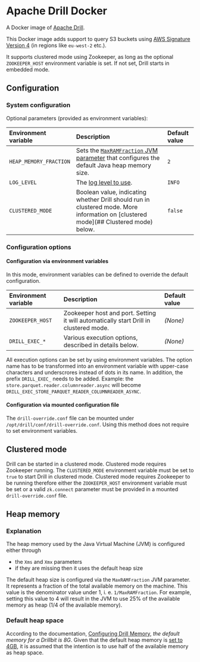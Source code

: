 Apache Drill Docker
===================

A Docker image of [Apache Drill](https://drill.apache.org/).

This Docker image adds support to query S3 buckets using [AWS Signature Version 4](https://docs.aws.amazon.com/AmazonS3/latest/API/sig-v4-authenticating-requests.html) (in regions like `eu-west-2` etc.).

It supports clustered mode using Zookeeper, as long as the optional `ZOOKEEPER_HOST` environment variable is set.
If not set, Drill starts in embedded mode.

## Configuration

### System configuration

Optional parameters (provided as environment variables):

| **Environment variable** | **Description**                                                                                                                       | **Default value** |
|:-------------------------|:--------------------------------------------------------------------------------------------------------------------------------------|:------------------|
| `HEAP_MEMORY_FRACTION`   | Sets the [`MaxRAMFraction` JVM parameter](##Heap-memory) that configures the default Java heap memory size.                           | `2`               |
| `LOG_LEVEL`              | The [log level to use](https://logback.qos.ch/manual/architecture.html#effectiveLevel).                                               | `INFO`            |
| `CLUSTERED_MODE`         | Boolean value, indicating whether Drill should run in clustered mode. More information on [clustered mode](## Clustered mode) below.  | `false`           |

### Configuration options

#### Configuration via environment variables

In this mode, environment variables can be defined to override the default configuration.

| **Environment variable** | **Description**                                                                         | **Default value** |
|:---------------------------|:--------------------------------------------------------------------------------------|:------------------|
| `ZOOKEEPER_HOST`           | Zookeeper host and port. Setting it will automatically start Drill in clustered mode. | *(None)*          |
| `DRILL_EXEC_*`             | Various execution options, described in details below.                                | *(None)*          |

All execution options can be set by using environment variables.
The option name has to be transformed into an environment variable with upper-case characters and underscrores instead of dots in its name. In addition, the prefix `DRILL_EXEC_` needs to be added. Example: the `store.parquet.reader.columnreader.async` will become `DRILL_EXEC_STORE_PARQUET_READER_COLUMNREADER_ASYNC`.

#### Configuration via mounted configuration file

The `drill-override.conf` file can be mounted under `/opt/drill/conf/drill-override.conf`. Using this method does not require to set environment variables.

## Clustered mode

Drill can be started in a clustered mode. Clustered mode requires Zookeeper running.
The `CLUSTERED_MODE` environment variable must be set to `true` to start Drill in clustered mode.
Clustered mode requires Zookeeper to be running therefore either the `ZOOKEEPER_HOST` environment variable must be set or a valid `zk.connect` parameter must be provided in a mounted `drill-override.conf` file.

## Heap memory

### Explanation

The heap memory used by the Java Virtual Machine (JVM) is configured either through
- the `Xms` and `Xmx` parameters
- if they are missing then it uses the default heap size

The default heap size is configured via the `MaxRAMFraction` JVM parameter. It represents a fraction of the total available memory on the machine.
This value is the denominator value under 1, i. e. `1/MaxRAMFraction`.
For example, setting this value to 4 will result in the JVM to use 25% of the available memory as heap (1/4 of the available memory).

### Default heap space

According to the documentation, [Configuring Drill Memory](https://drill.apache.org/docs/configuring-drill-memory/), *the default memory for a Drillbit is 8G*. Given that the default heap memory is [set to 4GB](https://github.com/apache/drill/blob/e9c7f51e8a6b4c4be95fc3aef05b89596414e98d/distribution/src/resources/drill-config.sh#L299), it is assumed that the intention is to use half of the available memory as heap space.
